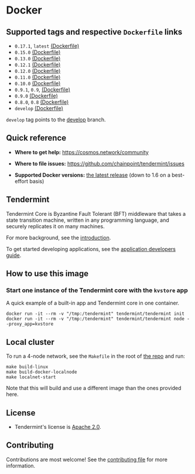 # Docker

## Supported tags and respective `Dockerfile` links

- `0.17.1`, `latest` [(Dockerfile)](https://github.com/chainpoint/tendermint/blob/208ac32fa266657bd6c304e84ec828aa252bb0b8/DOCKER/Dockerfile)
- `0.15.0` [(Dockerfile)](https://github.com/chainpoint/tendermint/blob/170777300ea92dc21a8aec1abc16cb51812513a4/DOCKER/Dockerfile)
- `0.13.0` [(Dockerfile)](https://github.com/chainpoint/tendermint/blob/a28b3fff49dce2fb31f90abb2fc693834e0029c2/DOCKER/Dockerfile)
- `0.12.1` [(Dockerfile)](https://github.com/chainpoint/tendermint/blob/457c688346b565e90735431619ca3ca597ef9007/DOCKER/Dockerfile)
- `0.12.0` [(Dockerfile)](https://github.com/chainpoint/tendermint/blob/70d8afa6e952e24c573ece345560a5971bf2cc0e/DOCKER/Dockerfile)
- `0.11.0` [(Dockerfile)](https://github.com/chainpoint/tendermint/blob/9177cc1f64ca88a4a0243c5d1773d10fba67e201/DOCKER/Dockerfile)
- `0.10.0` [(Dockerfile)](https://github.com/chainpoint/tendermint/blob/e5342f4054ab784b2cd6150e14f01053d7c8deb2/DOCKER/Dockerfile)
- `0.9.1`, `0.9`, [(Dockerfile)](https://github.com/chainpoint/tendermint/blob/809e0e8c5933604ba8b2d096803ada7c5ec4dfd3/DOCKER/Dockerfile)
- `0.9.0` [(Dockerfile)](https://github.com/chainpoint/tendermint/blob/d474baeeea6c22b289e7402449572f7c89ee21da/DOCKER/Dockerfile)
- `0.8.0`, `0.8` [(Dockerfile)](https://github.com/chainpoint/tendermint/blob/bf64dd21fdb193e54d8addaaaa2ecf7ac371de8c/DOCKER/Dockerfile)
- `develop` [(Dockerfile)](https://github.com/chainpoint/tendermint/blob/master/DOCKER/Dockerfile.develop)

`develop` tag points to the [develop](https://github.com/chainpoint/tendermint/tree/develop) branch.

## Quick reference

* **Where to get help:**
  https://cosmos.network/community

* **Where to file issues:**
  https://github.com/chainpoint/tendermint/issues

* **Supported Docker versions:**
  [the latest release](https://github.com/moby/moby/releases) (down to 1.6 on a best-effort basis)

## Tendermint

Tendermint Core is Byzantine Fault Tolerant (BFT) middleware that takes a state transition machine, written in any programming language, and securely replicates it on many machines.

For more background, see the [introduction](https://tendermint.readthedocs.io/en/master/introduction.html).

To get started developing applications, see the [application developers guide](https://tendermint.readthedocs.io/en/master/getting-started.html).

## How to use this image

### Start one instance of the Tendermint core with the `kvstore` app

A quick example of a built-in app and Tendermint core in one container.

```
docker run -it --rm -v "/tmp:/tendermint" tendermint/tendermint init
docker run -it --rm -v "/tmp:/tendermint" tendermint/tendermint node --proxy_app=kvstore
```

## Local cluster

To run a 4-node network, see the `Makefile` in the root of [the repo](https://github.com/chainpoint/tendermint/master/Makefile) and run:

```
make build-linux
make build-docker-localnode
make localnet-start
```

Note that this will build and use a different image than the ones provided here.

## License

- Tendermint's license is [Apache 2.0](https://github.com/chainpoint/tendermint/master/LICENSE).

## Contributing

Contributions are most welcome! See the [contributing file](https://github.com/chainpoint/tendermint/blob/master/CONTRIBUTING.md) for more information.
